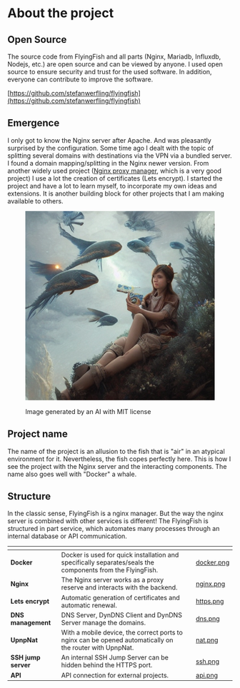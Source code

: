 # About the project

## Open Source <a href="#firstheading" id="firstheading"></a>

The source code from FlyingFish and all parts (Nginx, Mariadb, Influxdb, Nodejs, etc.) are open source and can be viewed by anyone. I used open source to ensure security and trust for the used software. In addition, everyone can contribute to improve the software.

[https://github.com/stefanwerfling/flyingfish](https://github.com/stefanwerfling/flyingfish)

## Emergence

I only got to know the Nginx server after Apache. And was pleasantly surprised by the configuration. Some time ago I dealt with the topic of splitting several domains with destinations via the VPN via a bundled server. I found a domain mapping/splitting in the Nginx newer version. From another widely used project ([Nginx proxy manager](https://nginxproxymanager.com/), which is a very good project) I use a lot the creation of certificates (Lets encrypt). I started the project and have a lot to learn myself, to incorporate my own ideas and extensions. It is another building block for other projects that I am making available to others.

<figure><img src="../.gitbook/assets/1a2bfdf8-a5cb-4ca4-8cac-09eab99ca6ae.jpeg" alt=""><figcaption><p>Image generated by an AI with MIT license</p></figcaption></figure>

## Project name

The name of the project is an allusion to the fish that is "air" in an atypical environment for it. Nevertheless, the fish copes perfectly here. This is how I see the project with the Nginx server and the interacting components. The name also goes well with "Docker" a whale.

## Structure

In the classic sense, FlyingFish is a nginx manager. But the way the nginx server is combined with other services is different! The FlyingFish is structured in part service, which automates many processes through an internal database or API communication.

<table data-view="cards"><thead><tr><th></th><th></th><th></th><th data-hidden data-card-cover data-type="files"></th></tr></thead><tbody><tr><td><strong>Docker</strong></td><td>Docker is used for quick installation and specifically separates/seals the components from the FlyingFish.</td><td></td><td><a href="../.gitbook/assets/docker.png">docker.png</a></td></tr><tr><td><strong>Nginx</strong></td><td>The Nginx server works as a proxy reserve and interacts with the backend.</td><td></td><td><a href="../.gitbook/assets/nginx.png">nginx.png</a></td></tr><tr><td><strong>Lets encrypt</strong></td><td>Automatic generation of certificates and automatic renewal.</td><td></td><td><a href="../.gitbook/assets/https.png">https.png</a></td></tr><tr><td><strong>DNS management</strong></td><td>DNS Server, DynDNS Client and DynDNS Server manage the domains.</td><td></td><td><a href="../.gitbook/assets/dns.png">dns.png</a></td></tr><tr><td><strong>UpnpNat</strong></td><td>With a mobile device, the correct ports to nginx can be opened automatically on the router with UpnpNat.</td><td></td><td><a href="../.gitbook/assets/nat.png">nat.png</a></td></tr><tr><td><strong>SSH jump server</strong></td><td>An internal SSH Jump Server can be hidden behind the HTTPS port. </td><td></td><td><a href="../.gitbook/assets/ssh.png">ssh.png</a></td></tr><tr><td><strong>API</strong></td><td>API connection for external projects.</td><td></td><td><a href="../.gitbook/assets/api.png">api.png</a></td></tr></tbody></table>
